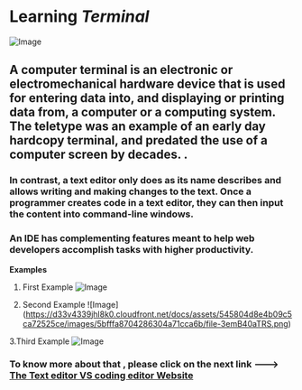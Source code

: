 # Learning *Terminal*

![Image](https://upload.wikimedia.org/wikipedia/commons/9/9f/DEC_VT100_terminal_transparent.png)

## A computer terminal is an electronic or electromechanical hardware device that is used for entering data into, and displaying or printing data from, a computer or a computing system. The teletype was an example of an early day hardcopy terminal, and predated the use of a computer screen by decades. . 

### In contrast, a text editor only does as its name describes and allows writing and making changes to the text. Once a programmer creates code in a text editor, they can then input the content into command-line windows.

### An IDE has complementing features meant to help web developers accomplish tasks with higher productivity.


**Examples**

1. First Example ![Image](https://d33v4339jhl8k0.cloudfront.net/docs/assets/545804d8e4b09c5ca72525ce/images/5bfffa1304286304a71cca67/file-HkUrvqZYBI.png)

2. Second  Example ![Image] (https://d33v4339jhl8k0.cloudfront.net/docs/assets/545804d8e4b09c5ca72525ce/images/5bfffa8704286304a71cca6b/file-3emB40aTRS.png)

3.Third Example ![Image](https://d33v4339jhl8k0.cloudfront.net/docs/assets/545804d8e4b09c5ca72525ce/images/5c0005a32c7d3a31944e848f/file-XcTza19sha.png)


### To know more about that , please click on the next link ---> [The Text editor VS coding editor Website ](https://jaxenter.com/ides-vs-text-editor-148936.html)
